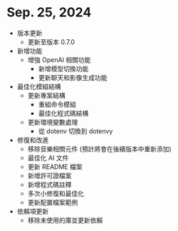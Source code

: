 # Sep. 25, 2024
* 版本更新
  + 更新至版本 0.7.0
* 新增功能
  + 增強 OpenAI 相關功能
    - 新增模型切換功能
    - 更新聊天和影像生成功能
* 最佳化模組結構
  + 更新專案結構
    - 重組命令模組
    - 最佳化程式碼結構
  + 更新環境變數處理
    - 從 dotenv 切換到 dotenvy
* 修復和改進
  + 移除音樂相關元件 (預計將會在後續版本中重新添加)
  + 最佳化 AI 文件
  + 更新 README 檔案
  + 新增許可證檔案
  + 新增程式碼註釋
  + 多次小修復和最佳化
  + 更新配置檔案範例
* 依賴項更新
  + 移除未使用的庫並更新依賴
